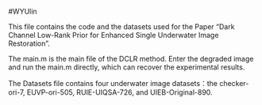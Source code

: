 #WYUlin

This file contains the code and the datasets used for the Paper “Dark Channel Low-Rank Prior for Enhanced Single Underwater Image Restoration”.

The main.m is the main file of the DCLR method. Enter the degraded image and run the main.m directly, which can recover the experimental results.

The Datasets file contains four underwater image datasets：the checker-ori-7, EUVP-ori-505, RUIE-UIQSA-726, and UIEB-Original-890. 
